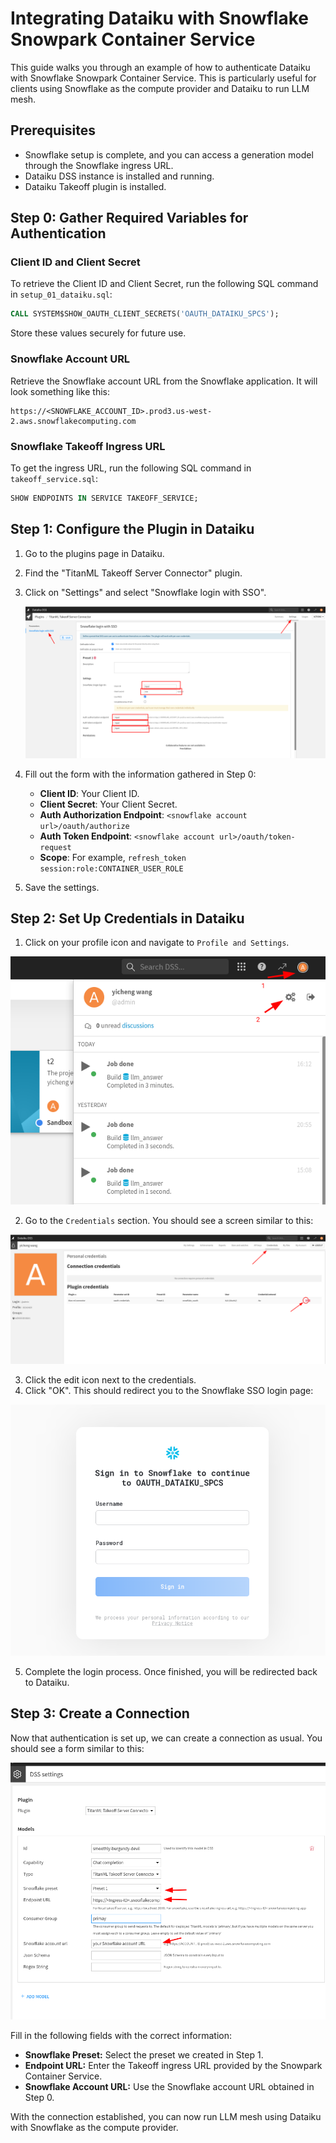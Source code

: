 # Integrating Dataiku with Snowflake Snowpark Container Service

This guide walks you through an example of how to authenticate Dataiku with Snowflake Snowpark Container Service. This is particularly useful for clients using Snowflake as the compute provider and Dataiku to run LLM mesh.

## Prerequisites

- Snowflake setup is complete, and you can access a generation model through the Snowflake ingress URL.
- Dataiku DSS instance is installed and running.
- Dataiku Takeoff plugin is installed.

## Step 0: Gather Required Variables for Authentication

### Client ID and Client Secret

To retrieve the Client ID and Client Secret, run the following SQL command in `setup_01_dataiku.sql`:

```sql
CALL SYSTEM$SHOW_OAUTH_CLIENT_SECRETS('OAUTH_DATAIKU_SPCS');
```

Store these values securely for future use.

### Snowflake Account URL

Retrieve the Snowflake account URL from the Snowflake application. It will look something like this:

```
https://<SNOWFLAKE_ACCOUNT_ID>.prod3.us-west-2.aws.snowflakecomputing.com
```

### Snowflake Takeoff Ingress URL

To get the ingress URL, run the following SQL command in `takeoff_service.sql`:

```sql
SHOW ENDPOINTS IN SERVICE TAKEOFF_SERVICE;
```

## Step 1: Configure the Plugin in Dataiku

1. Go to the plugins page in Dataiku.
2. Find the "TitanML Takeoff Server Connector" plugin.
3. Click on "Settings" and select "Snowflake login with SSO".

   ![plugin settings image](assets/oauth-1.png)

4. Fill out the form with the information gathered in Step 0:

   - **Client ID**: Your Client ID.
   - **Client Secret**: Your Client Secret.
   - **Auth Authorization Endpoint**: `<snowflake account url>/oauth/authorize`
   - **Auth Token Endpoint**: `<snowflake account url>/oauth/token-request`
   - **Scope**: For example, `refresh_token session:role:CONTAINER_USER_ROLE`

5. Save the settings.

## Step 2: Set Up Credentials in Dataiku

1. Click on your profile icon and navigate to `Profile and Settings`.

![credentials image](assets/oauth-2.png)

2. Go to the `Credentials` section. You should see a screen similar to this:

![credentials](assets/oauth-3.png)

3. Click the edit icon next to the credentials.
4. Click "OK". This should redirect you to the Snowflake SSO login page:

![SSO login image](assets/oauth-4.png)

5. Complete the login process. Once finished, you will be redirected back to Dataiku.

## Step 3: Create a Connection

Now that authentication is set up, we can create a connection as usual. You should see a form similar to this:

![Connection](assets/oauth-5.png)

Fill in the following fields with the correct information:

- **Snowflake Preset:** Select the preset we created in Step 1.
- **Endpoint URL:** Enter the Takeoff ingress URL provided by the Snowpark Container Service.
- **Snowflake Account URL:** Use the Snowflake account URL obtained in Step 0.

With the connection established, you can now run LLM mesh using Dataiku with Snowflake as the compute provider.
